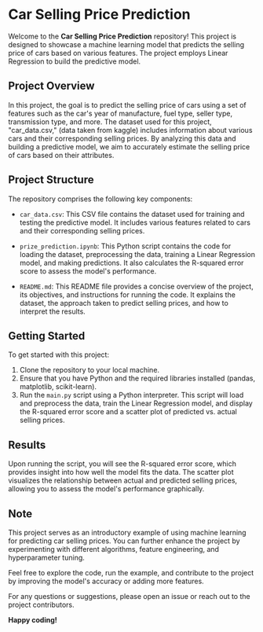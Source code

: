 # Car Selling Price Prediction

Welcome to the **Car Selling Price Prediction** repository! This project is designed to showcase a machine learning model that predicts the selling price of cars based on various features. The project employs Linear Regression to build the predictive model.

## Project Overview

In this project, the goal is to predict the selling price of cars using a set of features such as the car's year of manufacture, fuel type, seller type, transmission type, and more. The dataset used for this project, "car_data.csv," (data taken from kaggle) includes information about various cars and their corresponding selling prices. By analyzing this data and building a predictive model, we aim to accurately estimate the selling price of cars based on their attributes.

## Project Structure

The repository comprises the following key components:

- `car_data.csv`: This CSV file contains the dataset used for training and testing the predictive model. It includes various features related to cars and their corresponding selling prices.

- `prize_prediction.ipynb`: This Python script contains the code for loading the dataset, preprocessing the data, training a Linear Regression model, and making predictions. It also calculates the R-squared error score to assess the model's performance.

- `README.md`: This README file provides a concise overview of the project, its objectives, and instructions for running the code. It explains the dataset, the approach taken to predict selling prices, and how to interpret the results.

## Getting Started

To get started with this project:

1. Clone the repository to your local machine.
2. Ensure that you have Python and the required libraries installed (pandas, matplotlib, scikit-learn).
3. Run the `main.py` script using a Python interpreter. This script will load and preprocess the data, train the Linear Regression model, and display the R-squared error score and a scatter plot of predicted vs. actual selling prices.

## Results

Upon running the script, you will see the R-squared error score, which provides insight into how well the model fits the data. The scatter plot visualizes the relationship between actual and predicted selling prices, allowing you to assess the model's performance graphically.

## Note

This project serves as an introductory example of using machine learning for predicting car selling prices. You can further enhance the project by experimenting with different algorithms, feature engineering, and hyperparameter tuning.

Feel free to explore the code, run the example, and contribute to the project by improving the model's accuracy or adding more features.

For any questions or suggestions, please open an issue or reach out to the project contributors.

**Happy coding!**
